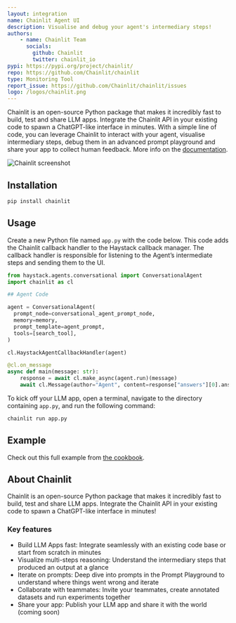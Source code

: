 ```yaml
---
layout: integration
name: Chainlit Agent UI
description: Visualise and debug your agent's intermediary steps!
authors:
    - name: Chainlit Team
      socials:
        github: Chainlit
        twitter: chainlit_io
pypi: https://pypi.org/project/chainlit/
repo: https://github.com/Chainlit/chainlit
type: Monitoring Tool
report_issue: https://github.com/Chainlit/chainlit/issues
logo: /logos/chainlit.png
---
```


Chainlit is an open-source Python package that makes it incredibly fast to build, test and share LLM apps. Integrate the Chainlit API in your existing code to spawn a ChatGPT-like interface in minutes. With a simple line of code, you can leverage Chainlit to interact with your agent, visualise intermediary steps, debug them in an advanced prompt playground and share your app to collect human feedback. More info on the [documentation](https://docs.chainlit.io/).

![Chainlit screenshot](https://raw.githubusercontent.com/deepset-ai/haystack-integrations/main/images/chainlit-haystack.png)

## Installation

```bash
pip install chainlit
```

## Usage

Create a new Python file named `app.py` with the code below. This code adds the Chainlit callback handler to the Haystack callback manager. The callback handler is responsible for listening to the Agent’s intermediate steps and sending them to the UI.

```python
from haystack.agents.conversational import ConversationalAgent
import chainlit as cl

## Agent Code

agent = ConversationalAgent(
  prompt_node=conversational_agent_prompt_node,
  memory=memory,
  prompt_template=agent_prompt,
  tools=[search_tool],
)

cl.HaystackAgentCallbackHandler(agent)

@cl.on_message
async def main(message: str):
    response = await cl.make_async(agent.run)(message)
    await cl.Message(author="Agent", content=response["answers"][0].answer).send()
```

To kick off your LLM app, open a terminal, navigate to the directory containing `app.py`, and run the following command:

```bash
chainlit run app.py
```

## Example
Check out this full example from [the cookbook](https://github.com/Chainlit/cookbook/tree/main/haystack). 

## About Chainlit
Chainlit is an open-source Python package that makes it incredibly fast to build, test and share LLM apps. Integrate the Chainlit API in your existing code to spawn a ChatGPT-like interface in minutes!

### Key features
- Build LLM Apps fast: Integrate seamlessly with an existing code base or start from scratch in minutes
- Visualize multi-steps reasoning: Understand the intermediary steps that produced an output at a glance
- Iterate on prompts: Deep dive into prompts in the Prompt Playground to understand where things went wrong and iterate
- Collaborate with teammates: Invite your teammates, create annotated datasets and run experiments together
- Share your app: Publish your LLM app and share it with the world (coming soon)
